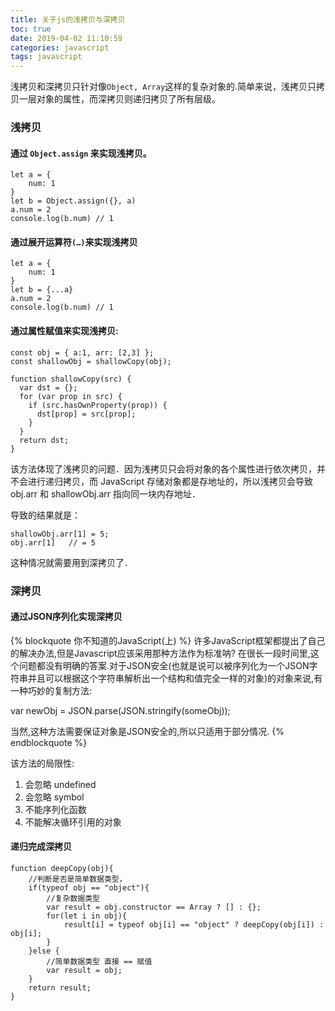 ```yaml
---
title: 关于js的浅拷贝与深拷贝
toc: true
date: 2019-04-02 11:10:59
categories: javascript
tags: javascript
---
```


浅拷贝和深拷贝只针对像`Object, Array`这样的复杂对象的.简单来说，浅拷贝只拷贝一层对象的属性，而深拷贝则递归拷贝了所有层级。

### 浅拷贝


#### 通过 `Object.assign` 来实现浅拷贝。

```
let a = {
    num: 1
}
let b = Object.assign({}, a)
a.num = 2
console.log(b.num) // 1
```

#### 通过展开运算符`(…)`来实现浅拷贝

```
let a = {
    num: 1
}
let b = {...a}
a.num = 2
console.log(b.num) // 1
```

#### 通过属性赋值来实现浅拷贝:

```
const obj = { a:1, arr: [2,3] };
const shallowObj = shallowCopy(obj);

function shallowCopy(src) {
  var dst = {};
  for (var prop in src) {
    if (src.hasOwnProperty(prop)) {
      dst[prop] = src[prop];
    }
  }
  return dst;
}
```

该方法体现了浅拷贝的问题．因为浅拷贝只会将对象的各个属性进行依次拷贝，并不会进行递归拷贝，而 JavaScript 存储对象都是存地址的，所以浅拷贝会导致 obj.arr 和 shallowObj.arr 指向同一块内存地址．

导致的结果就是：

```
shallowObj.arr[1] = 5;
obj.arr[1]   // = 5
```

这种情况就需要用到深拷贝了．

### 深拷贝

#### 通过JSON序列化实现深拷贝

{% blockquote 你不知道的JavaScript(上) %}
许多JavaScript框架都提出了自己的解决办法,但是Javascript应该采用那种方法作为标准呐? 在很长一段时间里,这个问题都没有明确的答案.对于JSON安全(也就是说可以被序列化为一个JSON字符串并且可以根据这个字符串解析出一个结构和值完全一样的对象)的对象来说,有一种巧妙的复制方法:

var newObj = JSON.parse(JSON.stringify(someObj));

当然,这种方法需要保证对象是JSON安全的,所以只适用于部分情况.
{% endblockquote %}

该方法的局限性:

1. 会忽略 undefined
2. 会忽略 symbol
3. 不能序列化函数
4. 不能解决循环引用的对象

#### 递归完成深拷贝

```
function deepCopy(obj){
    //判断是否是简单数据类型，
    if(typeof obj == "object"){
        //复杂数据类型
        var result = obj.constructor == Array ? [] : {};
        for(let i in obj){
            result[i] = typeof obj[i] == "object" ? deepCopy(obj[i]) : obj[i];
        }
    }else {
        //简单数据类型 直接 == 赋值
        var result = obj;
    }
    return result;
}
```
